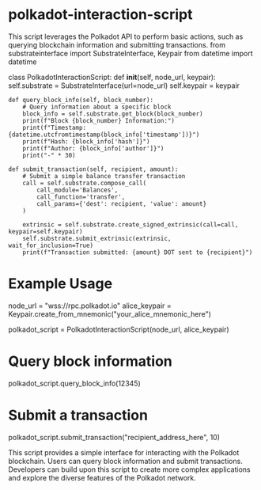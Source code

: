 # polkadot-interaction-script   
 This script leverages the Polkadot API to perform basic actions, such as querying blockchain information and submitting transactions.
from substrateinterface import SubstrateInterface, Keypair
from datetime import datetime

class PolkadotInteractionScript:
    def __init__(self, node_url, keypair):
        self.substrate = SubstrateInterface(url=node_url)
        self.keypair = keypair

    def query_block_info(self, block_number):
        # Query information about a specific block
        block_info = self.substrate.get_block(block_number)
        print(f"Block {block_number} Information:")
        print(f"Timestamp: {datetime.utcfromtimestamp(block_info['timestamp'])}")
        print(f"Hash: {block_info['hash']}")
        print(f"Author: {block_info['author']}")
        print("-" * 30)

    def submit_transaction(self, recipient, amount):
        # Submit a simple balance transfer transaction
        call = self.substrate.compose_call(
            call_module='Balances',
            call_function='transfer',
            call_params={'dest': recipient, 'value': amount}
        )

        extrinsic = self.substrate.create_signed_extrinsic(call=call, keypair=self.keypair)
        self.substrate.submit_extrinsic(extrinsic, wait_for_inclusion=True)
        print(f"Transaction submitted: {amount} DOT sent to {recipient}")

# Example Usage
node_url = "wss://rpc.polkadot.io"
alice_keypair = Keypair.create_from_mnemonic("your_alice_mnemonic_here")

polkadot_script = PolkadotInteractionScript(node_url, alice_keypair)

# Query block information
polkadot_script.query_block_info(12345)

# Submit a transaction
polkadot_script.submit_transaction("recipient_address_here", 10)

This script provides a simple interface for interacting with the Polkadot blockchain. Users can query block information and submit transactions. Developers can build upon this script to create more complex applications and explore the diverse features of the Polkadot network.
